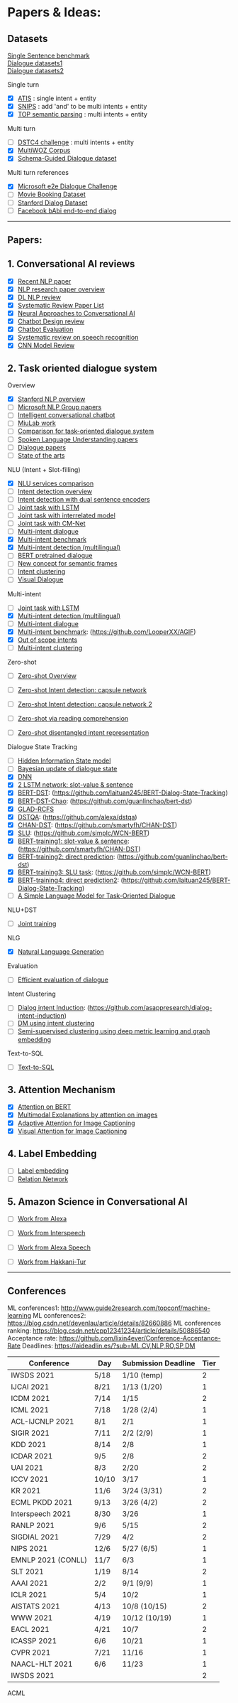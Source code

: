 # Papers & Ideas:

## Datasets
[Single Sentence benchmark](https://github.com/sz128/slot_filling_and_intent_detection_of_SLU) <br>
[Dialogue datasets1](https://github.com/AtmaHou/Task-Oriented-Dialogue-Dataset-Survey) <br>
[Dialogue datasets2](https://breakend.github.io/DialogDatasets/)

Single turn
- [x] [ATIS](https://github.com/yvchen/JointSLU/tree/master/data) 
      : single intent + entity <br>
- [x] [SNIPS](https://github.com/waynewu6250/Multi-intent-dialoguer/tree/master/raw_datasets/SNIPS)
      : add 'and' to be multi intents + entity <br>
- [x] [TOP semantic parsing](https://github.com/waynewu6250/Multi-intent-dialoguer/blob/master/raw_datasets/top-dataset-semantic-parsing/train.tsv)
      : multi intents + entity <br>

Multi turn
- [ ] [DSTC4 challenge](http://www.colips.org/workshop/dstc4/DSTC4_pilot_tasks.pdf)
      : multi intents + entity <br>
- [x] [MultiWOZ Corpus](https://www.repository.cam.ac.uk/handle/1810/294507) <br>
- [x] [Schema-Guided Dialogue dataset](https://github.com/google-research-datasets/dstc8-schema-guided-dialogue)

Multi turn references
- [x] [Microsoft e2e Dialogue Challenge](https://github.com/xiul-msr/e2e_dialog_challenge/tree/master/data) <br>
- [ ] [Movie Booking Dataset](https://github.com/MiuLab/TC-Bot#data) <br>
- [ ] [Stanford Dialog Dataset](http://nlp.stanford.edu/projects/kvret/kvret_dataset_public.zip)
- [ ] [Facebook bAbi end-to-end dialog](https://arxiv.org/pdf/1605.07683.pdf) <br>

---------

## Papers:

## 1. Conversational AI reviews
- [x] [Recent NLP paper](https://github.com/mhagiwara/100-nlp-papers)
- [x] [NLP research paper overview](https://www.topbots.com/most-important-ai-nlp-research/)
- [x] [DL NLP review](https://arxiv.org/pdf/1708.02709.pdf)
- [x] [Systematic Review Paper List](https://github.com/sz128/Natural-language-understanding-papers/blob/master/domain-intent-slot.md) <br>
- [x] [Neural Approaches to Conversational AI](https://arxiv.org/pdf/1809.08267.pdf) <br>
- [x] [Chatbot Design review](https://thesai.org/Downloads/Volume6No7/Paper_12-Survey_on_Chatbot_Design_Techniques_in_Speech_Conversation_Systems.pdf) <br>
- [x] [Chatbot Evaluation](https://www.aclweb.org/anthology/W17-5522.pdf) <br>
- [x] [Systematic review on speech recognition](https://ieeexplore.ieee.org/stamp/stamp.jsp?tp=&arnumber=8632885) <br>
- [x] [CNN Model Review](https://towardsdatascience.com/review-ssd-single-shot-detector-object-detection-851a94607d11)

## 2. Task oriented dialogue system

Overview
- [x] [Stanford NLP overview](https://web.stanford.edu/~jurafsky/slp3/26.pdf)
- [ ] [Microsoft NLP Group papers](https://github.com/microsoft/MSR-NLP-Projects)
- [ ] [Intelligent conversational chatbot](https://www.csie.ntu.edu.tw/~yvchen/s105-icb/syllabus.html)
- [ ] [MiuLab work](https://www.csie.ntu.edu.tw/~miulab/#home)
- [ ] [Comparison for task-oriented dialogue system](https://github.com/AtmaHou/Task-Oriented-Dialogue-Research-Progress-Survey)
- [ ] [Spoken Language Understanding papers](https://paperswithcode.com/task/spoken-language-understanding)
- [ ] [Dialogue papers](https://paperswithcode.com/task/dialogue)
- [ ] [State of the arts](http://nlpprogress.com/english/dialogue.html)
 
NLU (Intent + Slot-filling)
- [x] [NLU services comparison](https://www.aclweb.org/anthology/W17-5522.pdf)
- [ ] [Intent detection overview](https://iopscience.iop.org/article/10.1088/1742-6596/1267/1/012059)
- [ ] [Intent detection with dual sentence encoders](https://arxiv.org/abs/2003.04807)
- [ ] [Joint task with LSTM](https://www.aclweb.org/anthology/N19-1055.pdf)
- [ ] [Joint task with interrelated model](https://www.aclweb.org/anthology/P19-1544.pdf)
- [ ] [Joint task with CM-Net](https://arxiv.org/abs/1909.06937)
- [ ] [Multi-intent dialogue](https://link.springer.com/article/10.1007%2Fs11042-016-3724-4)
- [x] [Multi-intent benchmark](https://arxiv.org/pdf/2004.10087.pdf)
- [x] [Multi-intent detection (multilingual)](http://ajiips.com.au/papers/V17.1/v17n1_5-12.pdf)
- [ ] [BERT pretrained dialogue](https://arxiv.org/pdf/2004.06871.pdf)
- [ ] [New concept for semantic frames](https://www.aclweb.org/anthology/2020.acl-main.186.pdf)
- [ ] [Intent clustering](https://www.aclweb.org/anthology/D18-1254.pdf)
- [ ] [Visual Dialogue](https://arxiv.org/pdf/2005.07493.pdf)

Multi-intent
- [ ] [Joint task with LSTM](https://www.aclweb.org/anthology/N19-1055.pdf)
- [x] [Multi-intent detection (multilingual)](http://ajiips.com.au/papers/V17.1/v17n1_5-12.pdf)
- [ ] [Multi-intent dialogue](https://link.springer.com/article/10.1007%2Fs11042-016-3724-4)
- [x] [Multi-intent benchmark](https://arxiv.org/pdf/2004.10087.pdf): (https://github.com/LooperXX/AGIF)
- [x] [Out of scope intents](https://www.aclweb.org/anthology/D19-1131.pdf?fbclid=IwAR0mRMf0PQ3IJzD9AeIscsJ6X1DCTWGCIA9dhKCMqagm-0JT64kYo_SJI9s)
- [ ] [Multi-intent clustering]()

Zero-shot
- [ ] [Zero-shot Overview](https://arxiv.org/pdf/1707.00600.pdf)
- [ ] [Zero-shot Intent detection: capsule network](https://www.aclweb.org/anthology/D18-1348.pdf)
- [ ] [Zero-shot Intent detection: capsule network 2](https://www.aclweb.org/anthology/D19-1486.pdf)
- [ ] [Zero-shot via reading comprehension](http://nlp.cs.washington.edu/zeroshot/)
- [ ] [Zero-shot disentangled intent representation](https://arxiv.org/pdf/2012.01721.pdf)


Dialogue State Tracking
- [ ] [Hidden Information State model](http://mi.eng.cam.ac.uk/~sjy/papers/ygkm10.pdf)
- [ ] [Bayesian update of dialogue state](http://mi.eng.cam.ac.uk/~sjy/papers/thyo10.pdf)
- [x] [DNN](https://www.aclweb.org/anthology/W13-4073.pdf)
- [x] [2 LSTM network: slot-value & sentence](https://assets.amazon.science/23/98/80671ef545e4927c1716279a9340/flexible-and-scalable-state-tracking-framework-for-goal-oriented-dialogue-systems.pdf)
- [x] [BERT-DST](https://ieeexplore.ieee.org/stamp/stamp.jsp?tp=&arnumber=9053975): (https://github.com/laituan245/BERT-Dialog-State-Tracking)
- [x] [BERT-DST-Chao](https://arxiv.org/pdf/1907.03040.pdf): (https://github.com/guanlinchao/bert-dst)
- [x] [GLAD-RCFS](https://www.aclweb.org/anthology/N19-1057.pdf)
- [x] [DSTQA](https://arxiv.org/pdf/1911.06192.pdf): (https://github.com/alexa/dstqa)
- [x] [CHAN-DST](https://arxiv.org/pdf/2006.01554.pdf): (https://github.com/smartyfh/CHAN-DST)
- [x] [SLU](https://arxiv.org/pdf/2005.11640v3.pdf): (https://github.com/simplc/WCN-BERT)
- [x] [BERT-training1: slot-value & sentence](https://arxiv.org/pdf/2006.01554.pdf): (https://github.com/smartyfh/CHAN-DST)
- [x] [BERT-training2: direct prediction](https://arxiv.org/pdf/1907.03040.pdf): (https://github.com/guanlinchao/bert-dst)
- [x] [BERT-training3: SLU task](https://arxiv.org/pdf/2005.11640v3.pdf): (https://github.com/simplc/WCN-BERT)
- [x] [BERT-training4: direct prediction2](https://ieeexplore.ieee.org/stamp/stamp.jsp?tp=&arnumber=9053975): (https://github.com/laituan245/BERT-Dialog-State-Tracking)
- [ ] [A Simple Language Model for Task-Oriented Dialogue](https://arxiv.org/pdf/2005.00796.pdf)

NLU+DST
- [ ] [Joint training](https://drive.google.com/file/d/1I8iU-dLPRnC7ZxTULTso_gwhj4uQJ23U/view)

NLG
- [x] [Natural Language Generation](https://pdfs.semanticscholar.org/728e/18fbf00f5a80e9a070db4f4416d66c7b28f4.pdf)

Evaluation
- [ ] [Efficient evaluation of dialogue](https://www.amazon.science/publications/efficient-evaluation-of-task-oriented-dialogue-systems)

Intent Clustering
- [ ] [Dialog intent Induction](https://arxiv.org/pdf/1908.11487.pdf): (https://github.com/asappresearch/dialog-intent-induction)
- [ ] [DM using intent clustering](https://onlinelibrary.wiley.com/doi/epdf/10.1111/exsy.12630)
- [ ] [Semi-supervised clustering using deep metric learning and graph embedding](https://www.researchgate.net/publication/335382603_Semi-supervised_clustering_with_deep_metric_learning_and_graph_embedding)

Text-to-SQL
- [ ] [Text-to-SQL](https://arxiv.org/pdf/2012.10309v1.pdf)




## 3. Attention Mechanism
- [x] [Attention on BERT](https://drive.google.com/file/d/1e0WA8t0T0xvngTuMk01rbMeJySxynGE8/view) <br>
- [x] [Multimodal Explanations by attention on images](http://openaccess.thecvf.com/content_cvpr_2018/papers/Park_Multimodal_Explanations_Justifying_CVPR_2018_paper.pdf) <br>
- [x] [Adaptive Attention for Image Captioning](https://arxiv.org/pdf/1612.01887.pdf) <br>
- [x] [Visual Attention for Image Captioning](https://arxiv.org/pdf/1502.03044.pdf) <br>

## 4. Label Embedding
- [ ] [Label embedding](https://reader.elsevier.com/reader/sd/pii/S0031320319300184?token=17658B5D93506DABE37CD07981324BD915C4C626AD0D5EAB9039D9E2397E8A55034D0F7292AFF0AC7B967508AC2822B1)
- [ ] [Relation Network](https://openaccess.thecvf.com/content_cvpr_2018/papers/Sung_Learning_to_Compare_CVPR_2018_paper.pdf)

## 5. Amazon Science in Conversational AI
- [ ] [Work from Alexa](https://www.amazon.science/publications?f0=0000016e-2ff0-da81-a5ef-3ff057f10000&s=0)
- [ ] [Work from Interspeech](https://www.amazon.science/conferences-and-events/interspeech-2020)
- [ ] [Work from Alexa Speech](https://www.aboutamazon.com/news/aws/meet-alexas-speech-coach)
- [ ] [Work from Hakkani-Tur](https://www.amazon.science/author/dilek-hakkani-tur)


----


## Conferences
ML conferences1: http://www.guide2research.com/topconf/machine-learning
ML conferences2: https://blog.csdn.net/devenlau/article/details/82660886
ML conferences ranking: https://blog.csdn.net/cpp12341234/article/details/50886540
Acceptance rate: https://github.com/lixin4ever/Conference-Acceptance-Rate
Deadlines: https://aideadlin.es/?sub=ML,CV,NLP,RO,SP,DM

|      Conference     |  Day   | Submission Deadline | Tier |
| ------------------- | ------ | ------------------- | ---- |
|  IWSDS 2021         |  5/18  | 1/10 (temp)         |  2   |
|  IJCAI 2021         |  8/21  | 1/13 (1/20)         |  1   |
|  ICDM 2021          |  7/14  | 1/15                |  2   |
|  ICML 2021          |  7/18  | 1/28 (2/4)          |  1   |
|  ACL-IJCNLP 2021    |  8/1   | 2/1                 |  1   |
|  SIGIR 2021         |  7/11  | 2/2 (2/9)           |  1   |
|  KDD 2021           |  8/14  | 2/8                 |  1   |
|  ICDAR 2021         |  9/5   | 2/8                 |  2   |
|  UAI 2021           |  8/3   | 2/20                |  2   |
|  ICCV 2021          |  10/10 | 3/17                |  1   |
|  KR 2021            |  11/6  | 3/24 (3/31)         |  2   |
|  ECML PKDD 2021     |  9/13  | 3/26 (4/2)          |  2   |
|  Interspeech 2021   |  8/30  | 3/26                |  1   |
|  RANLP 2021         |  9/6   | 5/15                |  2   |
|  SIGDIAL 2021       |  7/29  | 4/2                 |  2   |
|  NIPS 2021          |  12/6  | 5/27 (6/5)          |  1   |
|  EMNLP 2021 (CONLL) |  11/7  | 6/3                 |  1   |
|  SLT 2021           |  1/19  | 8/14                |  2   |
|  AAAI 2021          |  2/2   | 9/1 (9/9)           |  1   |
|  ICLR 2021          |  5/4   | 10/2                |  1   |
|  AISTATS 2021       |  4/13  | 10/8 (10/15)        |  2   |
|  WWW 2021           |  4/19  | 10/12 (10/19)       |  1   |
|  EACL 2021          |  4/21  | 10/7                |  2   |
|  ICASSP 2021        |  6/6   | 10/21               |  1   |
|  CVPR 2021          |  7/21  | 11/16               |  1   |
|  NAACL-HLT 2021     |  6/6   | 11/23               |  1   |
|  IWSDS 2021         |        |                     |  2   |
ACML

